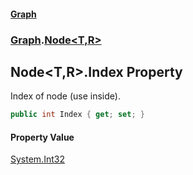 #### [Graph](./A:\Visualstudioproject\GraphGit\docs.md 'A:\Visual studio project\GraphGit\docs')
### [Graph](./Graph.md 'Graph').[Node&lt;T,R&gt;](./Graph-Node-T_R-.md 'Graph.Node&lt;T,R&gt;')
## Node&lt;T,R&gt;.Index Property
Index of node (use inside).  
```csharp
public int Index { get; set; }
```
#### Property Value
[System.Int32](https://docs.microsoft.com/en-us/dotnet/api/System.Int32 'System.Int32')  

